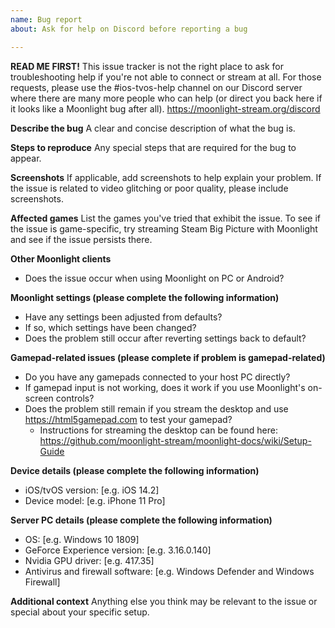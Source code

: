 ```yaml
---
name: Bug report
about: Ask for help on Discord before reporting a bug

---
```

**READ ME FIRST!**
This issue tracker is not the right place to ask for troubleshooting help if you're not able to connect or stream at all. For those requests, please use the #ios-tvos-help channel on our Discord server where there are many more people who can help (or direct you back here if it looks like a Moonlight bug after all). https://moonlight-stream.org/discord

**Describe the bug**
A clear and concise description of what the bug is.

**Steps to reproduce**
Any special steps that are required for the bug to appear.

**Screenshots**
If applicable, add screenshots to help explain your problem. If the issue is related to video glitching or poor quality, please include screenshots.

**Affected games**
List the games you've tried that exhibit the issue. To see if the issue is game-specific, try streaming Steam Big Picture with Moonlight and see if the issue persists there.

**Other Moonlight clients**
- Does the issue occur when using Moonlight on PC or Android?

**Moonlight settings (please complete the following information)**
- Have any settings been adjusted from defaults?
- If so, which settings have been changed?
- Does the problem still occur after reverting settings back to default?

**Gamepad-related issues (please complete if problem is gamepad-related)**
- Do you have any gamepads connected to your host PC directly?
- If gamepad input is not working, does it work if you use Moonlight's on-screen controls?
- Does the problem still remain if you stream the desktop and use https://html5gamepad.com to test your gamepad?
  - Instructions for streaming the desktop can be found here: https://github.com/moonlight-stream/moonlight-docs/wiki/Setup-Guide

**Device details (please complete the following information)**
 - iOS/tvOS version: [e.g. iOS 14.2]
 - Device model: [e.g. iPhone 11 Pro]

**Server PC details (please complete the following information)**
 - OS: [e.g. Windows 10 1809]
 - GeForce Experience version: [e.g. 3.16.0.140]
 - Nvidia GPU driver: [e.g. 417.35]
 - Antivirus and firewall software: [e.g. Windows Defender and Windows Firewall]

**Additional context**
Anything else you think may be relevant to the issue or special about your specific setup.
